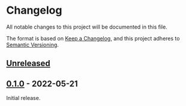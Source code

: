 # Changelog

All notable changes to this project will be documented in this file.

The format is based on [Keep a Changelog](https://keepachangelog.com/en/1.0.0/), and this project adheres
to [Semantic Versioning](https://semver.org/spec/v2.0.0.html).

## [Unreleased]

## [0.1.0] - 2022-05-21

Initial release.

[Unreleased]: https://github.com/doekenorg/cache-middleware/compare/v0.1.0...HEAD

[0.1.0]: https://github.com/doekenorg/cache-middleware/releases/tag/v0.1.0
